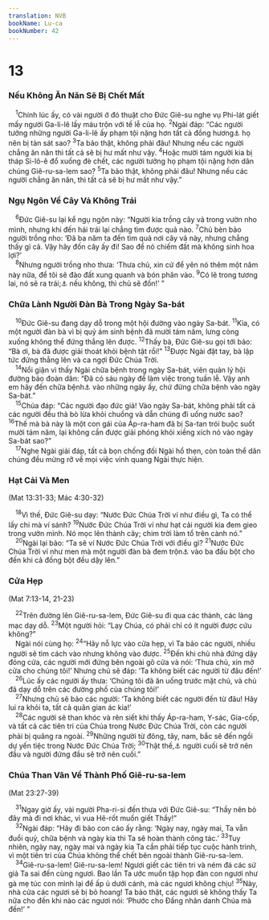 ```yaml
---
translation: NVB
bookName: Lu-ca 
bookNumber: 42
---
```


<div class="title"><h1>13</h1><h3>Nếu Không Ăn Năn Sẽ Bị Chết Mất </h3></div>
<span class="verse lu_13_1"> <sup>1</sup>Chính lúc ấy, có vài người ở đó thuật cho Đức Giê-su nghe vụ Phi-lát giết mấy người Ga-li-lê lấy máu trộn với tế lễ của họ. </span>
<span class="verse lu_13_2"><sup>2</sup>Ngài đáp: “Các người tưởng những người Ga-li-lê ấy phạm tội nặng hơn tất cả đồng hương<a data-toggle="tooltip" data-placement="bottom" title="Nt: người Ga-li-lê">⚓</a> họ nên bị tàn sát sao? </span>
<span class="verse lu_13_3"><sup>3</sup>Ta bảo thật, không phải đâu! Nhưng nếu các người chẳng ăn năn thì tất cả sẽ bị hư mất như vậy. </span>
<span class="verse lu_13_4"><sup>4</sup>Hoặc mười tám người kia bị tháp Si-lô-ê đổ xuống đè chết, các người tưởng họ phạm tội nặng hơn dân chúng Giê-ru-sa-lem sao? </span>
<span class="verse lu_13_5"><sup>5</sup>Ta bảo thật, không phải đâu! Nhưng nếu các người chẳng ăn năn, thì tất cả sẽ bị hư mất như vậy.” <br/></span>
<div class="title"><h3>Ngụ Ngôn Về Cây Vả Không Trái </h3></div>
<span class="verse lu_13_6"> <sup>6</sup>Đức Giê-su lại kể ngụ ngôn này: “Người kia trồng cây vả trong vườn nho mình, nhưng khi đến hái trái lại chẳng tìm được quả nào. </span>
<span class="verse lu_13_7"><sup>7</sup>Chủ bèn bảo người trồng nho: ‘Đã ba năm ta đến tìm quả nơi cây vả này, nhưng chẳng thấy gì cả. Vậy hãy đốn cây ấy đi! Sao để nó chiếm đất mà không sinh hoa lợi?’ <br/></span>
<span class="verse lu_13_8"> <sup>8</sup>Nhưng người trồng nho thưa: ‘Thưa chủ, xin cứ để yên nó thêm một năm này nữa, để tôi sẽ đào đất xung quanh và bón phân vào. </span>
<span class="verse lu_13_9"><sup>9</sup>Có lẽ trong tương lai, nó sẽ ra trái;<a data-toggle="tooltip" data-placement="bottom" title="Nt: nếu thật nó ra trái trong tương lai">⚓</a> nếu không, thì chủ sẽ đốn!’ ” <br/></span>
<div class="title"><h3>Chữa Lành Người Đàn Bà Trong Ngày Sa-bát </h3></div>
<span class="verse lu_13_10"> <sup>10</sup>Đức Giê-su đang dạy dỗ trong một hội đường vào ngày Sa-bát. </span>
<span class="verse lu_13_11"><sup>11</sup>Kìa, có một người đàn bà vì bị quỷ ám sinh bệnh đã mười tám năm, lưng còng xuống không thể đứng thẳng lên được. </span>
<span class="verse lu_13_12"><sup>12</sup>Thấy bà, Đức Giê-su gọi tới bảo: “Bà ơi, bà đã được giải thoát khỏi bệnh tật rồi!” </span>
<span class="verse lu_13_13"><sup>13</sup>Được Ngài đặt tay, bà lập tức đứng thẳng lên và ca ngợi Đức Chúa Trời. <br/></span>
<span class="verse lu_13_14"> <sup>14</sup>Nổi giận vì thấy Ngài chữa bệnh trong ngày Sa-bát, viên quản lý hội đường bảo đoàn dân: “Đã có sáu ngày để làm việc trong tuần lễ. Vậy anh em hãy đến chữa bệnh<a data-toggle="tooltip" data-placement="bottom" title="Nt: đến và được chữa lành">⚓</a> vào những ngày ấy, chứ đừng chữa bệnh vào ngày Sa-bát.” <br/></span>
<span class="verse lu_13_15"> <sup>15</sup>Chúa đáp: “Các người đạo đức giả! Vào ngày Sa-bát, không phải tất cả các người đều thả bò lừa khỏi chuồng và dẫn chúng đi uống nước sao? </span>
<span class="verse lu_13_16"><sup>16</sup>Thế mà bà này là một con gái của Áp-ra-ham đã bị Sa-tan trói buộc suốt mười tám năm, lại không cần được giải phóng khỏi xiềng xích nó vào ngày Sa-bát sao?” <br/></span>
<span class="verse lu_13_17"> <sup>17</sup>Nghe Ngài giải đáp, tất cả bọn chống đối Ngài hổ thẹn, còn toàn thể dân chúng đều mừng rỡ về mọi việc vinh quang Ngài thực hiện. <br/></span>
<div class="title"><h3>Hạt Cải Và Men </h3><p>(Mat 13:31-33; Mác 4:30-32) </p></div>
<span class="verse lu_13_18"> <sup>18</sup>Vì thế, Đức Giê-su dạy: “Nước Đức Chúa Trời ví như điều gì, Ta có thể lấy chi mà ví sánh? </span>
<span class="verse lu_13_19"><sup>19</sup>Nước Đức Chúa Trời ví như hạt cải người kia đem gieo trong vườn mình. Nó mọc lên thành cây; chim trời làm tổ trên cành nó.” <br/></span>
<span class="verse lu_13_20"> <sup>20</sup>Ngài lại bảo: “Ta sẽ ví Nước Đức Chúa Trời với điều gì? </span>
<span class="verse lu_13_21"><sup>21</sup>Nước Đức Chúa Trời ví như men mà một người đàn bà đem trộn<a data-toggle="tooltip" data-placement="bottom" title="Nt: giấu">⚓</a> vào ba đấu bột cho đến khi cả đống bột đều dậy lên.” <br/></span>
<div class="title"><h3>Cửa Hẹp </h3><p>(Mat 7:13-14, 21-23) </p></div>
<span class="verse lu_13_22"> <sup>22</sup>Trên đường lên Giê-ru-sa-lem, Đức Giê-su đi qua các thành, các làng mạc dạy dỗ. </span>
<span class="verse lu_13_23"><sup>23</sup>Một người hỏi: “Lạy Chúa, có phải chỉ có ít người được cứu không?” <br/> Ngài nói cùng họ: </span>
<span class="verse lu_13_24"><sup>24</sup>“Hãy nỗ lực vào cửa hẹp, vì Ta bảo các người, nhiều người sẽ tìm cách vào nhưng không vào được. </span>
<span class="verse lu_13_25"><sup>25</sup>Đến khi chủ nhà đứng dậy đóng cửa, các người mới đứng bên ngoài gõ cửa và nói: ‘Thưa chủ, xin mở cửa cho chúng tôi!’ Nhưng chủ sẽ đáp: ‘Ta không biết các người từ đâu đến!’ <br/></span>
<span class="verse lu_13_26"> <sup>26</sup>Lúc ấy các người ấy thưa: ‘Chúng tôi đã ăn uống trước mặt chủ, và chủ đã dạy dỗ trên các đường phố của chúng tôi!’ <br/></span>
<span class="verse lu_13_27"> <sup>27</sup>Nhưng chủ sẽ bảo các người: ‘Ta không biết các người đến từ đâu! Hãy lui ra khỏi ta, tất cả quân gian ác kia!’ <br/></span>
<span class="verse lu_13_28"> <sup>28</sup>Các người sẽ than khóc và rên siết khi thấy Áp-ra-ham, Y-sác, Gia-cốp, và tất cả các tiên tri của Chúa trong Nước Đức Chúa Trời, còn các người phải bị quăng ra ngoài. </span>
<span class="verse lu_13_29"><sup>29</sup>Những người từ đông, tây, nam, bắc sẽ đến ngồi dự yến tiệc trong Nước Đức Chúa Trời; </span>
<span class="verse lu_13_30"><sup>30</sup>Thật thế,<a data-toggle="tooltip" data-placement="bottom" title="Nt: kìa">⚓</a> người cuối sẽ trở nên đầu và người đứng đầu sẽ trở nên cuối.” <br/></span>
<div class="title"><h3>Chúa Than Vãn Về Thành Phố Giê-ru-sa-lem </h3><p>(Mat 23:27-39) </p></div>
<span class="verse lu_13_31"> <sup>31</sup>Ngay giờ ấy, vài người Pha-ri-si đến thưa với Đức Giê-su: “Thầy nên bỏ đây mà đi nơi khác, vì vua Hê-rốt muốn giết Thầy!” <br/></span>
<span class="verse lu_13_32"> <sup>32</sup>Ngài đáp: “Hãy đi bảo con cáo ấy rằng: ‘Ngày nay, ngày mai, Ta vẫn đuổi quỷ, chữa bệnh và ngày kia thì Ta sẽ hoàn thành công tác.’ </span>
<span class="verse lu_13_33"><sup>33</sup>Tuy nhiên, ngày nay, ngày mai và ngày kia Ta cần phải tiếp tục cuộc hành trình, vì một tiên tri của Chúa không thể chết bên ngoài thành Giê-ru-sa-lem. <br/></span>
<span class="verse lu_13_34"> <sup>34</sup>Giê-ru-sa-lem! Giê-ru-sa-lem! Ngươi giết các tiên tri và ném đá các sứ giả Ta sai đến cùng ngươi. Bao lần Ta ước muốn tập họp đàn con ngươi như gà mẹ túc con mình lại để ấp ủ dưới cánh, mà các ngươi không chịu! </span>
<span class="verse lu_13_35"><sup>35</sup>Này, nhà cửa các ngươi sẽ bị bỏ hoang! Ta bảo thật, các ngươi sẽ không thấy Ta nữa cho đến khi nào các ngươi nói: ‘Phước cho Đấng nhân danh Chúa mà đến!’ ” <br/></span>
